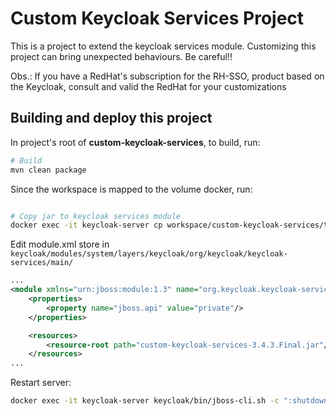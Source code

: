 # Custom Keycloak Services Project

This is a project to extend the keycloak services module. Customizing this project can bring unexpected behaviours. Be careful!!

Obs.: If you have a RedHat's subscription for the RH-SSO, product based on the Keycloak, consult and valid the RedHat for your customizations 

## Building and deploy this project

In project's root of **custom-keycloak-services**, to build, run:

```bash
# Build 
mvn clean package
```
Since the workspace is mapped to the volume docker, run:

```bash

# Copy jar to keycloak services module
docker exec -it keycloak-server cp workspace/custom-keycloak-services/target/custom-keycloak-services-3.4.3.Final.jar keycloak/modules/system/layers/keycloak/org/keycloak/keycloak-services/main/
```

Edit module.xml store in `keycloak/modules/system/layers/keycloak/org/keycloak/keycloak-services/main/` 

```xml
...
<module xmlns="urn:jboss:module:1.3" name="org.keycloak.keycloak-services">
    <properties>
        <property name="jboss.api" value="private"/>
    </properties>

    <resources>
        <resource-root path="custom-keycloak-services-3.4.3.Final.jar"/>
    </resources>
...
```

Restart server:

```bash
docker exec -it keycloak-server keycloak/bin/jboss-cli.sh -c ":shutdown(restart=true)"
```
